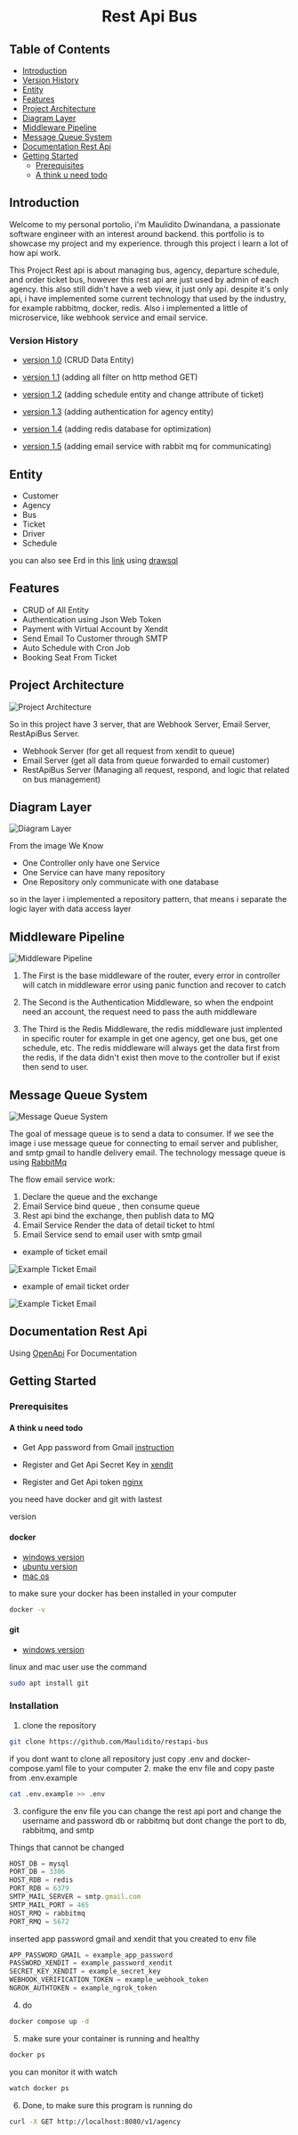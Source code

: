 <h1 align="center"> Rest Api Bus </h1> 

## Table of Contents

- [Introduction](#introduction)
- [Version History](#version-history)
- [Entity](#entity)
- [Features](#features)
- [Project Architecture](#project-architecture)
- [Diagram Layer](#diagram-layer)
- [Middleware Pipeline](#middleware-pipeline)
- [Message Queue System](#message-queue-system)
- [Documentation Rest Api](#documentation-rest-api)
- [Getting Started](#getting-started)
    - [Prerequisites](#prerequisites)
    - [A think u need todo](#a-think-u-need-todo)



<!-- END doctoc generated TOC please keep comment here to allow auto update -->

## Introduction

Welcome to my personal portolio, i'm Maulidito Dwinandana, a passionate software engineer with an interest around backend.  this portfolio is to showcase my project and my experience. through this project i learn a lot of how api work.

This Project Rest api is about managing bus, agency, departure schedule, and order ticket bus, however this rest api are just used by admin of each agency. this also still didn't have a web view, it just only api. despite it's only api, i have implemented some current technology that used by the industry, for example rabbitmq, docker, redis. Also i implemented a little of microservice, like webhook service and email service.


### Version History

- [version 1.0](https://github.com/Maulidito/restapi-bus/tree/e4a605c0f629203e73a3b60418968b3bf616bff8) (CRUD Data Entity)

- [version 1.1](https://github.com/Maulidito/restapi-bus/tree/dd752fa446c5d6df6d9a797cd3eeacffc7647acc) (adding all filter on http method GET)

- [version 1.2](https://github.com/Maulidito/restapi-bus/tree/aab5e04d8f2148dfd83e14cfa56b73ddf88f2dd3) (adding schedule entity and change attribute of ticket)

- [version 1.3](https://github.com/Maulidito/restapi-bus/tree/563cc904ae091aafb2ee33744e2d10ed1082fa1e) (adding authentication for agency entity)

- [version 1.4](https://github.com/Maulidito/restapi-bus/tree/20b78ef591e6c747bbd57627d85795fb0b9251d0) (adding redis database for optimization)

- [version 1.5](https://github.com/Maulidito/restapi-bus/tree/e00c8893ce99810a2ca5113367389a168c5c204e) (adding email service with rabbit mq for communicating)



## Entity

- Customer
- Agency
- Bus
- Ticket
- Driver
- Schedule

you can also see Erd in this [link](https://drawsql.app/teams/maulidito-dwinandana/diagrams/rest-api-bus) using [drawsql](https://drawsql.app/)

## Features

- CRUD of All Entity
- Authentication using Json Web Token
- Payment with Virtual Account by Xendit
- Send Email To Customer through SMTP
- Auto Schedule with Cron Job
- Booking Seat From Ticket


## Project Architecture

![Project Architecture](./image/architecture.drawio_withBG_view.png)

So in this project have 3 server, that are Webhook Server, Email Server, RestApiBus Server.

- Webhook Server (for get all request from xendit to queue)
- Email Server (get all data from queue forwarded to email customer)
- RestApiBus Server (Managing all request, respond, and logic that related on bus management)

## Diagram Layer

![Diagram Layer](./image/rest%20api%20bus%20diagram-diagram%20rest%20api.drawio.png)

From the image We Know

- One Controller only have one Service
- One Service can have many repository
- One Repository only communicate with one database

so in the layer i implemented a repository pattern, that means i separate the logic layer with data access layer

## Middleware Pipeline

![Middleware Pipeline](./image/middleware_pipeline.png)

1. The First is the base middleware of the router, every error in controller will catch in middleware error using panic function and recover to catch

2. The Second is the Authentication Middleware, so when the endpoint need an account, the request need to pass the auth middleware

3. The Third is the Redis Middleware, the redis middleware just implented in specific router for example in get one agency, get one bus, get one schedule, etc. The redis middleware will always get the data first from the redis, if the data didn't exist then move to the controller but if exist then send to user.


## Message Queue System 

![Message Queue System](./image/deep_dive_message_queue.png)


The goal of message queue is to send a data to consumer. If we see the image i use message queue for connecting to email server and publisher, and smtp gmail to handle delivery email. The technology message queue is using [RabbitMq](https://rabbitmq.com/)

The flow email service work:

1. Declare the queue and the exchange
2. Email Service bind queue , then consume queue
3. Rest api bind the exchange, then publish data to MQ
4. Email Service Render the data of detail ticket to html
5. Email Service send to email user with smtp gmail

- example of ticket email

![Example Ticket Email](./image/email_ticket.png)

- example of email ticket order

![Example Ticket Email](./image/email_payment_order.png)

## Documentation Rest Api

Using [OpenApi](https://app.swaggerhub.com/apis/Maulidito/api-bus_travel) For Documentation

## Getting Started 

### Prerequisites

#### A think u need todo
 - Get App password from Gmail [instruction](https://support.google.com/mail/answer/185833?hl=en) 

- Register and Get Api Secret Key in [xendit](https://www.xendit.co/en-id/)

- Register and Get Api token [nginx](https://ngrok.com/)


you need have docker and git with lastest 

version 
#### docker
- [windows version](https://docs.docker.com/desktop/install/windows-install/)
- [ubuntu version](https://docs.docker.com/engine/install/ubuntu/)
- [mac os](https://docs.docker.com/desktop/install/mac-install/)

to make sure your docker has been installed in your computer 
```sh
docker -v
```

#### git
- [windows version](https://git-scm.com/downloads)

linux and mac user use the command 
```sh
sudo apt install git
```

### Installation


1. clone the repository
``` sh
git clone https://github.com/Maulidito/restapi-bus
```
if you dont want to clone all repository just copy .env and docker-compose.yaml file to your computer
2. make the env file and copy paste from .env.example
``` sh
cat .env.example >> .env
```

3. configure the env file
you can change the rest api port and change the username and password db or rabbitmq but dont change the port to db, rabbitmq, and smtp

Things that cannot be changed
``` js
HOST_DB = mysql
PORT_DB = 3306 
HOST_RDB = redis 
PORT_RDB = 6379
SMTP_MAIL_SERVER = smtp.gmail.com
SMTP_MAIL_PORT = 465
HOST_RMQ = rabbitmq
PORT_RMQ = 5672
```
inserted app password gmail and xendit that you created to env file 
``` js
APP_PASSWORD_GMAIL = example_app_password
PASSWORD_XENDIT = example_password_xendit
SECRET_KEY_XENDIT = example_secret_key
WEBHOOK_VERIFICATION_TOKEN = example_webhook_token
NGROK_AUTHTOKEN = example_ngrok_token
```

4. do 
``` sh
docker compose up -d
```

5. make sure your container is running and healthy
``` sh 
docker ps
```
you can monitor it with watch
``` sh 
watch docker ps
```

6. Done, to make sure this program is running do
``` sh 
curl -X GET http://localhost:8080/v1/agency
```

